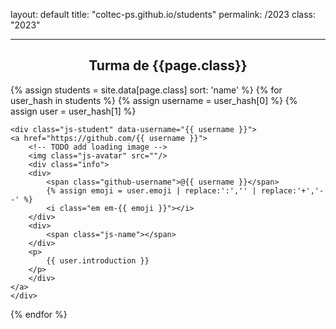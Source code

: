 layout: default
title: "coltec-ps.github.io/students"
permalink: /2023
class: "2023"

---

<h2 style="text-align: center;">Turma de <b>{{page.class}}</b></h2>

<!-- based on http://git.io/vvroy -->
<div>
{% assign students = site.data[page.class] sort: 'name' %}
{% for user_hash in students %}
    {% assign username = user_hash[0] %}
    {% assign user = user_hash[1] %}

    <div class="js-student" data-username="{{ username }}">
    <a href="https://github.com/{{ username }}">
        <!-- TODO add loading image -->
        <img class="js-avatar" src=""/>
        <div class="info">
        <div>
            <span class="github-username">@{{ username }}</span>
            {% assign emoji = user.emoji | replace:':','' | replace:'+','--' %}
            <i class="em em-{{ emoji }}"></i>
        </div>
        <div>
            <span class="js-name"></span>
        </div>
        <p>
            {{ user.introduction }}
        </p>
        </div>
    </a>
    </div>
{% endfor %}
</div>
